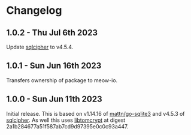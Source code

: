 # Changelog

## 1.0.2 - Thu Jul 6th 2023

Update [sqlcipher](https://github.com/sqlcipher/sqlcipher) to v4.5.4.

## 1.0.1 - Sun Jun 16th 2023

Transfers ownership of package to meow-io.

## 1.0.0 - Sun Jun 11th 2023

Initial release. This is based on v1.14.16 of [mattn/go-sqlite3](https://github.com/mattn/go-sqlite3) and v4.5.3 of [sqlcipher](https://github.com/sqlcipher/sqlcipher). As well this uses [libtomcrypt](https://github.com/libtom/libtomcrypt) at digest 2a1b284677a51f587ab7cd9d97395e0c0c93a447.
